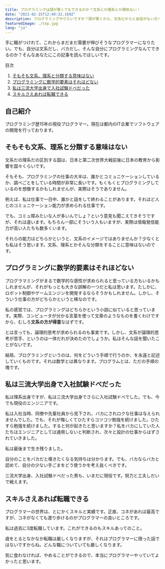 ```yaml
---
title: プログラミングは頭が悪くてもできるのか？文系とか理系とか関係ない！
date: "2021-02-15T12:40:32.169Z"
description: プログラミングやりたいですか？頭が悪くから、文系だからと自信がない方へ
featuredImage: ./top.jpg
lang: "ja"
---
```


<p class="mt-8 mb-8">
手に職がつけれて、これからまだまだ需要が伸びそうなプログラマーになりたい。でも、自分は文系だし、バカだし、そんな自分にプログラミングなんてできるのか？そんなあなたにこの記事を読んでほしいです。
</p>


<nav class='blog-nav'> 
  <div class='inner'>
    <p>目次</p>
    <ol class="top-ol">
      <li class="top-li"><a href="#math">そもそも文系、理系と分類する意味はない</a></li>
      <li class="top-li"><a href="#no-math-in-programming">プログラミングに数学的要素はそれほどない</a></li>
      <li class="top-li"><a href="#my-education-sucks">私は三流大学出身で入社試験ドべだった</a></li>
      <li class="top-li"><a href="#possibilitiy">スキルさえあれば転職できる</a></li>
    </ol>
  </div>
</nav>

## 自己紹介

<p class="mt-8 mb-8">
プログラミング歴15年の現役プログラマー。現在は都内のIT企業でソフトウェアの開発を行っております。
</p>

<h2 id="math">そもそも文系、理系と分類する意味はない</h2>

<p class="mt-8 mb-8">
文系だの理系だの区別する国は、日本と第二次世界大戦前後に日本の教育から影響を国々くらいです。
</p>

<p class="mt-8 mb-8">
そもそも、プログラミングの仕事の大半は、誰かとコミュニケーションしているか、調べごとをしている時間が非常に長いです。もくもくとプログラミングしているのを想像するかもしれませんが、実際はそうでありません。
</p>

<p class="mt-8 mb-8">
例えば、私は仕事で一日中、誰かと話をして終わることがあります。それほど人とのコミュニケーション能力が求められる仕事です。
</p>

<p class="mt-8 mb-8">
でも、コミュ障みたいな人が多いんでしょ？という意見も聞こえてきそうですが、それは違います。もちろん一部にそういう人もいますが、実際は情報発信能力が高い人たちも数多くいます。
</p>

<p class="mt-8 mb-8">
それらの能力はどちらかというと、文系のイメージではありませんか？少なくとも私はそう思います。文系、理系とかそんな分類をすることに意味はないのです。
</p>


<h2 id="no-math-in-programming">プログラミングに数学的要素はそれほどない</h2>

<p class="mt-8 mb-8">
プログラマミングがまるで数学的な感性が求められると思っている方もいるかもしれませんが、それがもっとも大きな誤解の一つだと私は思います。たしかに、ロボット制御やゲームエンジンを開発するならそうかもしれません。しかし、そういう仕事の方がどちらかというと稀なのです。
</p>

<p class="mt-8 mb-8">
私の感覚では、プログラミングはどちらかという小説に似ていると思っています。実際、コンピュータが分かる言葉を使って文章のようなものを書くわけですから、むしろ<strong>文系の方が得意</strong>なはずです。
</p>


<p class="mt-8 mb-8">
とは言っても、論理的思考が求められるのも事実です。しかし、文系が論理的思考が苦手、というのは一体だれが決めたのでしょうか。私はそんな話を聞いたことがないです。
</p>

<p class="mt-8 mb-8">
結局、プログラミングというのは、何をどういう手順で行うのか、を永遠と記述していくものです。それは数学とは異なります。プログラムとは、ただの手順の塊です。
</p>


<h2 id="my-education-sucks">私は三流大学出身で入社試験ドべだった</h2>

<p class="mt-8 mb-8">
私は理系出身ですが、私は三流大学出身でさらに入社試験ドべでした。でも、今でも現役のエンジニアです。
</p>

<p class="mt-8 mb-8">
私は入社当時、同僚や先輩社員から見下され、バカにされロクな仕事は与えられませんでした。でも、それが悔しくてひたすらコツコツ勉強を続けました。ひたすら勉強を続けました。すると何が起きたと思いますか？私をバカにしていた人たちはエンジニアとしては通用しないと判断され、次々と設計の仕事からはずされていきました。
</p>

<p class="mt-8 mb-8">
私は最後まで生き残りました。
</p>

<p class="mt-8 mb-8">
自分のことをバカだと嘆きたくなる気持ちは分かります。でも、バカならバカと認めて、自分の少ない手ごまをどう使うかを考え抜くべきです。
</p>

<p class="mt-8 mb-8">
三流大学出身、入社試験ドべだった男も、いまだに現役です。努力と工夫しだいで戦えます。
</p>


<h2 id="possibilitiy">スキルさえあれば転職できる</h2>

<p class="mt-8 mb-8">
プログラマーの世界は、とにかくスキルと実績です。正直、コネがあれば最高ですが、コネがなくても渡り歩けるのがプログラマーの良いところです。
</p>

<p class="mt-8 mb-8">
私は過去に3度転職しています。これができるのもスキルあってのこと。
</p>

<p class="mt-8 mb-8">
歳をとるとなかなか転職は厳しくなりますが、それはプログラマーに限った話ではないですからね。どんな職についていても厳しくなります。
</p>

<p class="mt-8 mb-8">
気に食わなければ、やめることができるので、本当にプログラマーやっていてよかったと思います。
</p>
